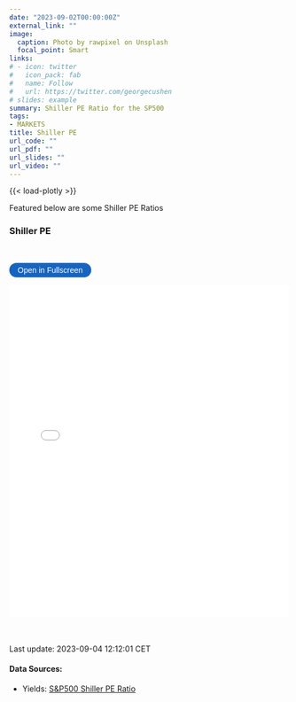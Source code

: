 ```yaml
---
date: "2023-09-02T00:00:00Z"
external_link: ""
image: 
  caption: Photo by rawpixel on Unsplash
  focal_point: Smart
links:
# - icon: twitter
#   icon_pack: fab
#   name: Follow
#   url: https://twitter.com/georgecushen
# slides: example
summary: Shiller PE Ratio for the SP500
tags:
- MARKETS
title: Shiller PE
url_code: ""
url_pdf: ""
url_slides: ""
url_video: ""
---
```

{{< load-plotly >}}

Featured below are some Shiller PE Ratios

### Shiller PE
<br> 

<button onclick="toggleFullscreen('iframe1')" style="font-size: 14px; padding: 5px 15px; border: none; border-radius: 20px; background-color: #1664c0; color: white; cursor: pointer; transition: background-color 0.3s;" onmouseover="this.style.backgroundColor='#0056b3'" onmouseout="this.style.backgroundColor='#007BFF'">Open in Fullscreen</button>
<iframe id="iframe1" src="ShillerPE1.html" width="100%" height="600px" frameborder="0"> </iframe>



<br> <br> 
Last update: 2023-09-04 12:12:01 CET

#### Data Sources: 
* Yields: [S&P500 Shiller PE Ratio ](https://data.nasdaq.com/data//MULTPL/SHILLER_PE_RATIO_MONTH-Shiller-PE-Ratio-by-Month)
  
